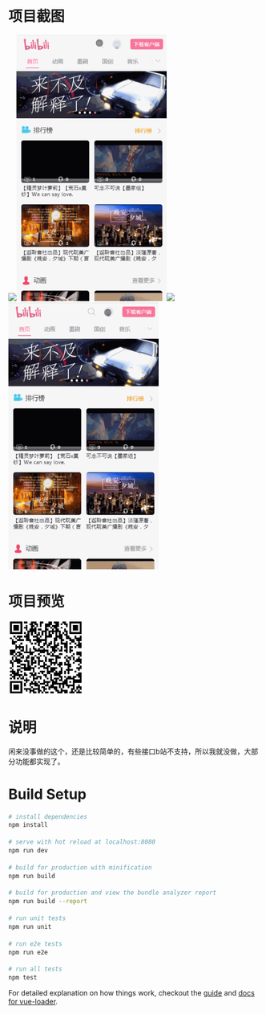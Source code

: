 # 项目截图

<img src="https://github.com/blockmood/bilibili/blob/master/static/1.gif" width=300 /><img src="https://github.com/blockmood/bilibili/blob/master/static/2.gif" width=300 /><img src="https://github.com/blockmood/bilibili/blob/master/static/3.gif" width=300 /><img src="https://github.com/blockmood/bilibili/blob/master/static/4.gif" width=300 />

# 项目预览

<img src="https://github.com/blockmood/vue-bilibili/blob/master/static/wecat.png" width=150 />

# 说明

闲来没事做的这个，还是比较简单的，有些接口b站不支持，所以我就没做，大部分功能都实现了。

# Build Setup

``` bash
# install dependencies
npm install

# serve with hot reload at localhost:8080
npm run dev

# build for production with minification
npm run build

# build for production and view the bundle analyzer report
npm run build --report

# run unit tests
npm run unit

# run e2e tests
npm run e2e

# run all tests
npm test
```

For detailed explanation on how things work, checkout the [guide](http://vuejs-templates.github.io/webpack/) and [docs for vue-loader](http://vuejs.github.io/vue-loader).
